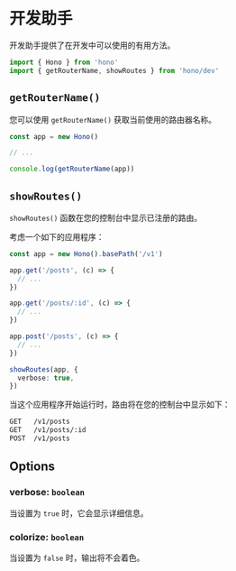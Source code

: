 # 开发助手

开发助手提供了在开发中可以使用的有用方法。

```ts
import { Hono } from 'hono'
import { getRouterName, showRoutes } from 'hono/dev'
```

## `getRouterName()`

您可以使用 `getRouterName()` 获取当前使用的路由器名称。

```ts
const app = new Hono()

// ...

console.log(getRouterName(app))
```

## `showRoutes()`

`showRoutes()` 函数在您的控制台中显示已注册的路由。

考虑一个如下的应用程序：

```ts
const app = new Hono().basePath('/v1')

app.get('/posts', (c) => {
  // ...
})

app.get('/posts/:id', (c) => {
  // ...
})

app.post('/posts', (c) => {
  // ...
})

showRoutes(app, {
  verbose: true,
})
```

当这个应用程序开始运行时，路由将在您的控制台中显示如下：

```txt
GET   /v1/posts
GET   /v1/posts/:id
POST  /v1/posts
```

## Options

### <Badge type="info" text="可选" /> verbose: `boolean`

当设置为 `true` 时，它会显示详细信息。

### <Badge type="info" text="optional" /> colorize: `boolean`

当设置为 `false` 时，输出将不会着色。
